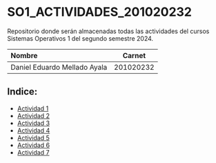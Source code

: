 # SO1_ACTIVIDADES_201020232
Repositorio donde serán almacenadas todas las actividades del cursos Sistemas Operativos 1 del segundo semestre 2024.


| Nombre				| Carnet    |
| :-------------------------------------| :-------: |
| Daniel Eduardo Mellado Ayala          | 201020232 |


## Indice:

* [Actividad 1](Actividad1 "Actividad 1")
* [Actividad 2](Actividad2 "Actividad 2")
* [Actividad 3](Actividad3 "Actividad 3")
* [Actividad 4](Actividad4 "Actividad 4")
* [Actividad 5](Actividad5 "Actividad 5")
* [Actividad 6](Actividad6 "Actividad 6")
* [Actividad 7](Actividad7 "Actividad 7")
